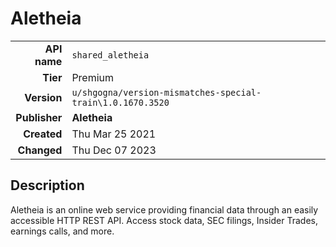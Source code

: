 # Aletheia
| | |
|-:|-|
|**API name**|`shared_aletheia`|
|**Tier**|Premium|
|**Version**|`u/shgogna/version-mismatches-special-train\1.0.1670.3520`|
|**Publisher**|**Aletheia**|
|**Created**|Thu Mar 25 2021|
|**Changed**|Thu Dec 07 2023|

## Description
Aletheia is an online web service providing financial data through an easily accessible HTTP REST API. Access stock data, SEC filings, Insider Trades, earnings calls, and more.

